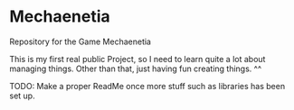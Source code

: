 # Mechaenetia
Repository for the Game Mechaenetia

This is my first real public Project, so I need to learn quite a lot about managing things.
Other than that, just having fun creating things. ^^

TODO: Make a proper ReadMe once more stuff such as libraries has been set up.
